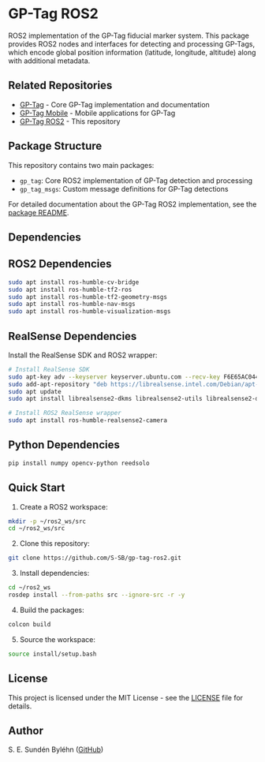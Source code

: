 # GP-Tag ROS2

ROS2 implementation of the GP-Tag fiducial marker system. This package provides ROS2 nodes and interfaces for detecting and processing GP-Tags, which encode global position information (latitude, longitude, altitude) along with additional metadata.

## Related Repositories

- [GP-Tag](https://github.com/S-SB/gp-tag) - Core GP-Tag implementation and documentation
- [GP-Tag Mobile](https://github.com/S-SB/gp-tag-mobile) - Mobile applications for GP-Tag
- [GP-Tag ROS2](https://github.com/S-SB/gp-tag-ros2) - This repository

## Package Structure

This repository contains two main packages:
- `gp_tag`: Core ROS2 implementation of GP-Tag detection and processing
- `gp_tag_msgs`: Custom message definitions for GP-Tag detections

For detailed documentation about the GP-Tag ROS2 implementation, see the [package README](gp_tag/README.md).

## Dependencies

## ROS2 Dependencies
```bash
sudo apt install ros-humble-cv-bridge
sudo apt install ros-humble-tf2-ros
sudo apt install ros-humble-tf2-geometry-msgs
sudo apt install ros-humble-nav-msgs
sudo apt install ros-humble-visualization-msgs
```

## RealSense Dependencies
Install the RealSense SDK and ROS2 wrapper:
```bash
# Install RealSense SDK
sudo apt-key adv --keyserver keyserver.ubuntu.com --recv-key F6E65AC044F831AC80A06380C8B3A55A6F3EFCDE
sudo add-apt-repository "deb https://librealsense.intel.com/Debian/apt-repo $(lsb_release -cs) main"
sudo apt update
sudo apt install librealsense2-dkms librealsense2-utils librealsense2-dev

# Install ROS2 RealSense wrapper
sudo apt install ros-humble-realsense2-camera
```

## Python Dependencies
```bash
pip install numpy opencv-python reedsolo
```
## Quick Start

1. Create a ROS2 workspace:
```bash
mkdir -p ~/ros2_ws/src
cd ~/ros2_ws/src
```

2. Clone this repository:
```bash
git clone https://github.com/S-SB/gp-tag-ros2.git
```

3. Install dependencies:
```bash
cd ~/ros2_ws
rosdep install --from-paths src --ignore-src -r -y
```

4. Build the packages:
```bash
colcon build
```

5. Source the workspace:
```bash
source install/setup.bash
```

## License

This project is licensed under the MIT License - see the [LICENSE](LICENSE) file for details.

## Author

S. E. Sundén Byléhn ([GitHub](https://github.com/S-SB))